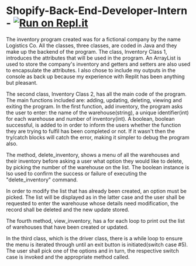 # Shopify-Back-End-Developer-Intern - [![Run on Repl.it](https://repl.it/badge/github/Fidelia97/Shopify-Back-End-Developer-Intern.git)](https://repl.it/github/Fidelia97/Shopify-Back-End-Developer-Intern.git)

The inventory program created was for a fictional company by the name Logistics Co. All the classes, three classes, are coded in Java and they make up the backend of the program. The class, Inventory Class 1, introduces the attributes that will be used in the program.  An ArrayList is used to store the company's inventory and getters and setters are also used to encapsulate the attributes. I also chose to include my outputs in the console as back up because my experience with Replit has been anything but pleasant.

The second class, Inventory Class 2, has all the main code of the program. The main functions included are: adding, updating, deleting, viewing and exiting the program.
In the first function, add inventory, the program asks the user to enter: the name of the warehouse(string), a unique identifier(int) for each warehouse and number of inventory(int). A boolean, boolean successful, is added to in order to inform the users whether the function they are trying to fulfil has been completed or not. If it wasn't then the try/catch blocks will catch the error, making it simpler to debug the program also. 

The method, delete_inventory, shows a menu of all the warehouses and their inventory before asking a user what option they would like to delete, by picking the number of the warehouse on the list. The boolean instance is lso used to confirm the success or failure of executing the "delete_inventory" command. 

In order to modify the list that has already been created, an option must be picked. The list will be displayed as in the latter case and the user shall be requested to enter the warehouse whose details need modification, the record shall be deleted and the new update stored. 

The fourth method, view_inventory, has a for each loop to print out the list of warehouses that have been created or updated. 

In the third class, which is the driver class, there is a while loop to ensure the menu is iterated through until an exit button is initiated(switch case #5). The user shall pick one of the options and in turn, the respective switch case is invoked and the appropriate method called. 


